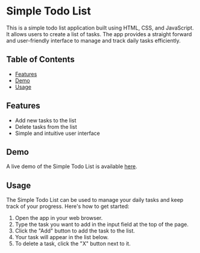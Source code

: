 # Simple Todo List

This is a simple todo list application built using HTML, CSS, and JavaScript. It allows users to create a list of tasks. The app provides a straight forward and user-friendly interface to manage and track daily tasks efficiently.

## Table of Contents

- [Features](#features)
- [Demo](#demo)
- [Usage](#usage)

## Features

- Add new tasks to the list
- Delete tasks from the list
- Simple and intuitive user interface

## Demo

A live demo of the Simple Todo List is available [here](https://makemytodolist.netlify.app).

## Usage

The Simple Todo List can be used to manage your daily tasks and keep track of your progress. Here's how to get started:

1. Open the app in your web browser.
2. Type the task you want to add in the input field at the top of the page.
3. Click the "Add" button to add the task to the list.
4. Your task will appear in the list below.
5. To delete a task, click the "X" button next to it.
